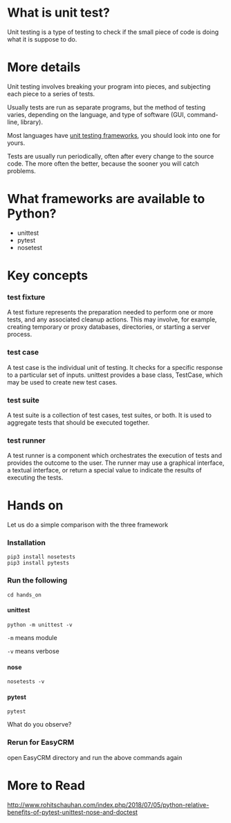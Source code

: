 # What is unit test?

Unit testing is a type of testing to check if the small piece of code is doing what it is suppose to do.

# More details 
Unit testing involves breaking your program into pieces, and subjecting each piece to a series of tests.

Usually tests are run as separate programs, but the method of testing varies, depending on the language, and type of software (GUI, command-line, library).

Most languages have [unit testing frameworks](https://en.wikipedia.org/wiki/List_of_unit_testing_frameworks), you should look into one for yours.

Tests are usually run periodically, often after every change to the source code. The more often the better, because the sooner you will catch problems.

# What frameworks are available to Python?

* unittest
* pytest
* nosetest

# Key concepts

### test fixture
A test fixture represents the preparation needed to perform one or more tests, and any associated cleanup actions. 
This may involve, for example, creating temporary or proxy databases, directories, or starting a server process.

### test case
A test case is the individual unit of testing. It checks for a specific response to a particular set of inputs. 
unittest provides a base class, TestCase, which may be used to create new test cases.

### test suite
A test suite is a collection of test cases, test suites, or both. 
It is used to aggregate tests that should be executed together.

### test runner
A test runner is a component which orchestrates the execution of tests and provides the outcome to the user. 
The runner may use a graphical interface, a textual interface, or return a special value to indicate the results of executing the tests.


# Hands on 

Let us do a simple comparison with the three framework

### Installation
```
pip3 install nosetests
pip3 install pytests
```

### Run the following
```
cd hands_on
```
#### unittest
```
python -m unittest -v
```
`-m` means module

`-v` means verbose

#### nose

```
nosetests -v
```

#### pytest

```
pytest
```
What do you observe?


### Rerun for EasyCRM
open EasyCRM directory and run the above commands again


# More to Read

http://www.rohitschauhan.com/index.php/2018/07/05/python-relative-benefits-of-pytest-unittest-nose-and-doctest

